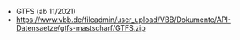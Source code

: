 * GTFS (ab 11/2021)
* https://www.vbb.de/fileadmin/user_upload/VBB/Dokumente/API-Datensaetze/gtfs-mastscharf/GTFS.zip